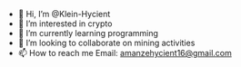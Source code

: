 - 👋 Hi, I’m @Klein-Hycient
- 👀 I’m interested in crypto
- 🌱 I’m currently learning programming
- 💞️ I’m looking to collaborate on mining activities
- 📫 How to reach me Email: amanzehycient16@gmail.com

<!---
Klein-Hycient/Klein-Hycient is a ✨ special ✨ repository because its `README.md` (this file) appears on your GitHub profile.
You can click the Preview link to take a look at your changes.
--->
